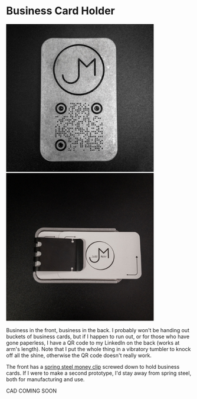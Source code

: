 # Business Card Holder

<img src="images/back.jpg" alt="back" width="400"/>
<img src="images/front.jpg" alt="front" width="400"/>

Business in the front, business in the back.  I probably won't be handing out buckets of business cards, but if I happen to run out, or for those who have gone paperless, I have a QR code to my LinkedIn on the back (works at arm's length). Note that I put the whole thing in a vibratory tumbler to knock off all the shine, otherwise the QR code doesn't really work.

The front has a [spring steel money clip](https://www.amazon.com/Lindenle-Spring-Capacity-Minimalist-Pocket/dp/B0827HZKDQ/ref=asc_df_B0827HZKDQ/?tag=hyprod-20&linkCode=df0&hvadid=693771153575&hvpos=&hvnetw=g&hvrand=12436096795476842346&hvpone=&hvptwo=&hvqmt=&hvdev=c&hvdvcmdl=&hvlocint=&hvlocphy=9029709&hvtargid=pla-853363498958&psc=1&mcid=6e92c74814d93e978dd70262c64a2fc5&gad_source=1) screwed down to hold business cards.  If I were to make a second prototype, I'd stay away from spring steel, both for manufacturing and use.

CAD COMING SOON
